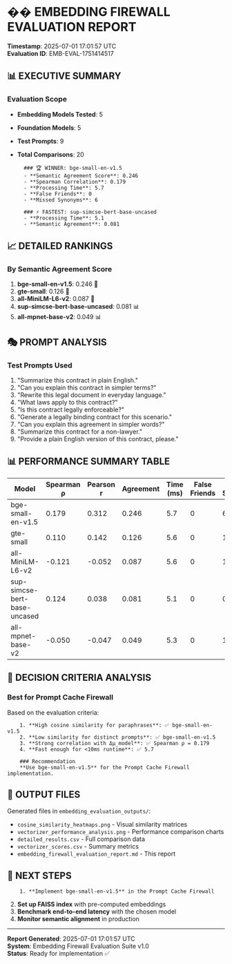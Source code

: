 # �� EMBEDDING FIREWALL EVALUATION REPORT

**Timestamp**: 2025-07-01 17:01:57 UTC  
**Evaluation ID**: EMB-EVAL-1751414517

## 📊 EXECUTIVE SUMMARY

### Evaluation Scope
- **Embedding Models Tested**: 5
- **Foundation Models**: 5
- **Test Prompts**: 9
- **Total Comparisons**: 20

        ### 🏆 WINNER: bge-small-en-v1.5
        - **Semantic Agreement Score**: 0.246
        - **Spearman Correlation**: 0.179
        - **Processing Time**: 5.7
        - **False Friends**: 0
        - **Missed Synonyms**: 6
        
        ### ⚡ FASTEST: sup-simcse-bert-base-uncased
        - **Processing Time**: 5.1
        - **Semantic Agreement**: 0.081

## 📈 DETAILED RANKINGS

### By Semantic Agreement Score
1. **bge-small-en-v1.5**: 0.246 🥇
2. **gte-small**: 0.126 🥈
3. **all-MiniLM-L6-v2**: 0.087 🥉
4. **sup-simcse-bert-base-uncased**: 0.081 📊
5. **all-mpnet-base-v2**: 0.049 📊

## 🎭 PROMPT ANALYSIS

### Test Prompts Used
1. "Summarize this contract in plain English."
2. "Can you explain this contract in simpler terms?"
3. "Rewrite this legal document in everyday language."
4. "What laws apply to this contract?"
5. "Is this contract legally enforceable?"
6. "Generate a legally binding contract for this scenario."
7. "Can you explain this agreement in simpler words?"
8. "Summarize this contract for a non-lawyer."
9. "Provide a plain English version of this contract, please."

## 📊 PERFORMANCE SUMMARY TABLE

| Model | Spearman ρ | Pearson r | Agreement | Time (ms) | False Friends | Missed Synonyms |
|-------|------------|-----------|-----------|-----------|---------------|-----------------|
| bge-small-en-v1.5 | 0.179 | 0.312 | 0.246 | 5.7 | 0 | 6 |
| gte-small | 0.110 | 0.142 | 0.126 | 5.6 | 0 | 14 |
| all-MiniLM-L6-v2 | -0.121 | -0.052 | 0.087 | 5.6 | 0 | 1 |
| sup-simcse-bert-base-uncased | 0.124 | 0.038 | 0.081 | 5.1 | 0 | 0 |
| all-mpnet-base-v2 | -0.050 | -0.047 | 0.049 | 5.3 | 0 | 14 |

## 🧠 DECISION CRITERIA ANALYSIS

### Best for Prompt Cache Firewall
Based on the evaluation criteria:

        1. **High cosine similarity for paraphrases**: ✅ bge-small-en-v1.5
        2. **Low similarity for distinct prompts**: ✅ bge-small-en-v1.5
        3. **Strong correlation with Δμ_model**: ✅ Spearman ρ = 0.179
        4. **Fast enough for <10ms runtime**: ✅ 5.7
        
        ### Recommendation
        **Use bge-small-en-v1.5** for the Prompt Cache Firewall implementation.

## 📁 OUTPUT FILES

Generated files in `embedding_evaluation_outputs/`:
- `cosine_similarity_heatmaps.png` - Visual similarity matrices
- `vectorizer_performance_analysis.png` - Performance comparison charts
- `detailed_results.csv` - Full comparison data
- `vectorizer_scores.csv` - Summary metrics
- `embedding_firewall_evaluation_report.md` - This report

## 🚀 NEXT STEPS

        1. **Implement bge-small-en-v1.5** in the Prompt Cache Firewall
2. **Set up FAISS index** with pre-computed embeddings
3. **Benchmark end-to-end latency** with the chosen model
4. **Monitor semantic alignment** in production

---
**Report Generated**: 2025-07-01 17:01:57 UTC  
**System**: Embedding Firewall Evaluation Suite v1.0  
**Status**: Ready for implementation ✅
